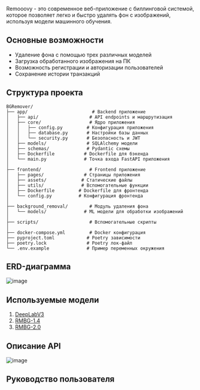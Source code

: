 Remooovy - это современное веб-приложение с биллинговой системой, которое позволяет легко и быстро удалять фон с изображений, используя модели машинного обучения.

## Основные возможности

- Удаление фона с помощью трех различных моделей
- Загрузка обработанного изображения на ПК
- Возможность регистрации и авторизации пользователей
- Сохранение истории транзакций

## Структура проекта

```
BGRemover/
├── app/                        # Backend приложение
│   ├── api/                   # API endpoints и маршрутизация
│   ├── core/                  # Ядро приложения
│   │   ├── config.py         # Конфигурация приложения
│   │   ├── database.py       # Настройки базы данных
│   │   └── security.py       # Безопасность и JWT
│   ├── models/               # SQLAlchemy модели
│   ├── schemas/              # Pydantic схемы
│   ├── Dockerfile           # Dockerfile для бэкенда
│   └── main.py              # Точка входа FastAPI приложения
│
├── frontend/                  # Frontend приложение
│   ├── pages/               # Страницы приложения
│   ├── assets/             # Статические файлы
│   ├── utils/              # Вспомогательные функции
│   ├── Dockerfile         # Dockerfile для фронтенда
│   └── config.py          # Конфигурация фронтенда
│
├── background_removal/        # Модуль удаления фона
│   └── models/              # ML модели для обработки изображений
│
├── scripts/                   # Вспомогательные скрипты
│
├── docker-compose.yml         # Docker конфигурация
├── pyproject.toml            # Poetry зависимости
├── poetry.lock               # Poetry лок-файл
└── .env.example              # Пример переменных окружения
```

## ERD-диаграмма

![image](https://github.com/user-attachments/assets/bf66e66f-e7b5-435e-8721-ce6aba2621b8)

## Используемые модели

1. [DeepLabV3](https://docs.pytorch.org/vision/stable/_modules/torchvision/models/segmentation/deeplabv3.html)
2. [RMBG-1.4](https://huggingface.co/briaai/RMBG-1.4)
3. [RMBG-2.0](https://huggingface.co/briaai/RMBG-2.0)

## Описание API

![image](https://github.com/user-attachments/assets/2d880e81-a6e6-44c5-8552-c2de4d91368d)

## Руководство пользователя


